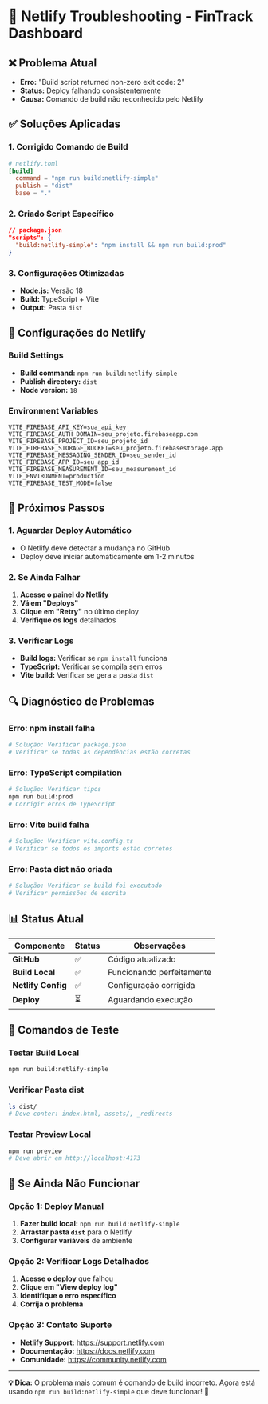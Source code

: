 # 🚨 Netlify Troubleshooting - FinTrack Dashboard

## ❌ **Problema Atual**
- **Erro:** "Build script returned non-zero exit code: 2"
- **Status:** Deploy falhando consistentemente
- **Causa:** Comando de build não reconhecido pelo Netlify

## ✅ **Soluções Aplicadas**

### 1. **Corrigido Comando de Build**
```toml
# netlify.toml
[build]
  command = "npm run build:netlify-simple"
  publish = "dist"
  base = "."
```

### 2. **Criado Script Específico**
```json
// package.json
"scripts": {
  "build:netlify-simple": "npm install && npm run build:prod"
}
```

### 3. **Configurações Otimizadas**
- **Node.js:** Versão 18
- **Build:** TypeScript + Vite
- **Output:** Pasta `dist`

## 🔧 **Configurações do Netlify**

### **Build Settings**
- **Build command:** `npm run build:netlify-simple`
- **Publish directory:** `dist`
- **Node version:** `18`

### **Environment Variables**
```
VITE_FIREBASE_API_KEY=sua_api_key
VITE_FIREBASE_AUTH_DOMAIN=seu_projeto.firebaseapp.com
VITE_FIREBASE_PROJECT_ID=seu_projeto_id
VITE_FIREBASE_STORAGE_BUCKET=seu_projeto.firebasestorage.app
VITE_FIREBASE_MESSAGING_SENDER_ID=seu_sender_id
VITE_FIREBASE_APP_ID=seu_app_id
VITE_FIREBASE_MEASUREMENT_ID=seu_measurement_id
VITE_ENVIRONMENT=production
VITE_FIREBASE_TEST_MODE=false
```

## 🚀 **Próximos Passos**

### **1. Aguardar Deploy Automático**
- O Netlify deve detectar a mudança no GitHub
- Deploy deve iniciar automaticamente em 1-2 minutos

### **2. Se Ainda Falhar**
1. **Acesse o painel do Netlify**
2. **Vá em "Deploys"**
3. **Clique em "Retry"** no último deploy
4. **Verifique os logs** detalhados

### **3. Verificar Logs**
- **Build logs:** Verificar se `npm install` funciona
- **TypeScript:** Verificar se compila sem erros
- **Vite build:** Verificar se gera a pasta `dist`

## 🔍 **Diagnóstico de Problemas**

### **Erro: npm install falha**
```bash
# Solução: Verificar package.json
# Verificar se todas as dependências estão corretas
```

### **Erro: TypeScript compilation**
```bash
# Solução: Verificar tipos
npm run build:prod
# Corrigir erros de TypeScript
```

### **Erro: Vite build falha**
```bash
# Solução: Verificar vite.config.ts
# Verificar se todos os imports estão corretos
```

### **Erro: Pasta dist não criada**
```bash
# Solução: Verificar se build foi executado
# Verificar permissões de escrita
```

## 📊 **Status Atual**

| Componente | Status | Observações |
|------------|--------|-------------|
| **GitHub** | ✅ | Código atualizado |
| **Build Local** | ✅ | Funcionando perfeitamente |
| **Netlify Config** | ✅ | Configuração corrigida |
| **Deploy** | ⏳ | Aguardando execução |

## 🎯 **Comandos de Teste**

### **Testar Build Local**
```bash
npm run build:netlify-simple
```

### **Verificar Pasta dist**
```bash
ls dist/
# Deve conter: index.html, assets/, _redirects
```

### **Testar Preview Local**
```bash
npm run preview
# Deve abrir em http://localhost:4173
```

## 🚨 **Se Ainda Não Funcionar**

### **Opção 1: Deploy Manual**
1. **Fazer build local:** `npm run build:netlify-simple`
2. **Arrastar pasta `dist`** para o Netlify
3. **Configurar variáveis** de ambiente

### **Opção 2: Verificar Logs Detalhados**
1. **Acesse o deploy** que falhou
2. **Clique em "View deploy log"**
3. **Identifique o erro específico**
4. **Corrija o problema**

### **Opção 3: Contato Suporte**
- **Netlify Support:** https://support.netlify.com
- **Documentação:** https://docs.netlify.com
- **Comunidade:** https://community.netlify.com

---

**💡 Dica:** O problema mais comum é comando de build incorreto. Agora está usando `npm run build:netlify-simple` que deve funcionar! 🚀

